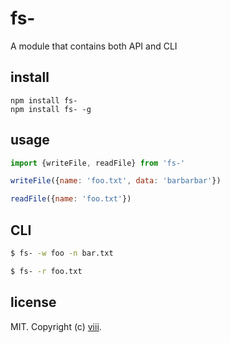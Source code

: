 # fs-
A module that contains both API and CLI

## install

```
npm install fs-
npm install fs- -g
```

## usage  

```js
import {writeFile, readFile} from 'fs-'

writeFile({name: 'foo.txt', data: 'barbarbar'})

readFile({name: 'foo.txt'})

```


## CLI
```bash
$ fs- -w foo -n bar.txt

$ fs- -r foo.txt
```

## license

MIT. Copyright (c) [viii](https://github.com/ncysatnaf).
